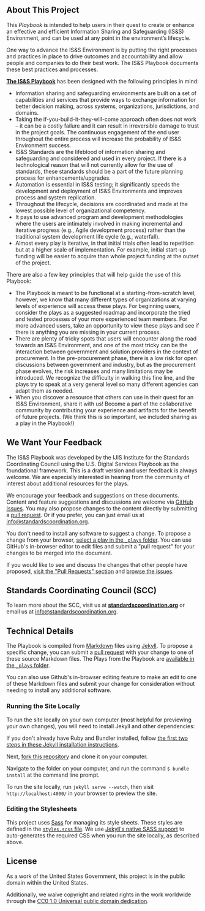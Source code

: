 ## About This Project

This *Playbook* is intended to help users in their quest to create or enhance an effective and efficient Information Sharing and Safeguarding (IS&S) Environment, and can be used at any point in the environment’s lifecycle.

One way to advance the IS&S Environment is by putting the right processes and practices in place to drive outcomes and accountability and allow people and companies to do their best work. The IS&S Playbook documents these best practices and processes.

[**The IS&S Playbook**](http://www.standardscoordination.org/iss-playbook "Link to the IS&S Playbook") has been designed with the following principles in mind:

- Information sharing and safeguarding environments are built on a set of capabilities and services that provide ways to exchange information for better decision making, across systems, organizations, jurisdictions, and domains. 
- Taking the if-you-build-it-they-will-come approach often does not work – it can be a costly failure and it can result in irreversible damage to trust in the project goals. The continuous engagement of the end user throughout the entire process will increase the probability of IS&S Environment success.
- IS&S Standards are the lifeblood of information sharing and safeguarding and considered and used in every project. If there is a technological reason that will not currently allow for the use of standards, these standards should be a part of the future planning process for enhancements/upgrades.
- Automation is essential in IS&S testing; it significantly speeds the development and deployment of IS&S Environments and improves process and system replication.
- Throughout the lifecycle, decisions are coordinated and made at the lowest possible level of organizational competency.
- It pays to use advanced program and development methodologies where the users are intimately involved in making incremental and iterative progress (e.g., Agile development process) rather than the traditional system development life cycle (e.g., waterfall).
- Almost every play is iterative, in that initial trials often lead to repetition but at a higher scale of implementation. For example, initial start-up funding will be easier to acquire than whole project funding at the outset of the project.  

There are also a few key principles that will help guide the use of this Playbook:

- The Playbook is meant to be functional at a starting-from-scratch level, however, we know that many different types of organizations at varying levels of experience will access these plays. For beginning users, consider the plays as a suggested roadmap and incorporate the tried and tested processes of your more experienced team members. For more advanced users, take an opportunity to view these plays and see if there is anything you are missing in your current process.
- There are plenty of tricky spots that users will encounter along the road towards an IS&S Environment, and one of the most tricky can be the interaction between government and solution providers in the context of procurement. In the pre-procurement phase, there is a low risk for open discussions between government and industry, but as the procurement phase evolves, the risk increases and many limitations may be introduced. We recognize the difficulty in walking this fine line, and the plays try to speak at a very general level so many different agencies can adapt them as needed.
- When you discover a resource that others can use in their quest for an IS&S Environment, share it with us! Become a part of the collaborative community by contributing your experience and artifacts for the benefit of future projects. (We think this is so important, we included sharing as a play in the Playbook!)

## We Want Your Feedback
The IS&S Playbook was developed by the IJIS Institute for the Standards Coordinating Council using the U.S. Digital Services Playbook as the foundational framework. This is a draft version and user feedback is always welcome. We are especially interested in hearing from the community of interest about additional resources for the plays. 

We encourage your feedback and suggestions on these documents. Content and feature suggestions and discussions are welcome via [GitHub Issues](https://github.com/Project-Interoperability/playbook/issues). You may also propose changes to the content directly by submitting a [pull request](https://help.github.com/articles/creating-a-pull-request "More Information on Submitting Pull Requests"). Or if you prefer, you can just email us at info@standardscoordination.org. 

You don't need to install any software to suggest a change. To propose a change from your browser, [select a play in the `_plays` folder](https://github.com/Project-Interoperability/playbook/tree/gh-pages/_plays "Link to the Plays Markdown files"). You can use GitHub's in-browser editor to edit files and submit a "pull request" for your changes to be merged into the document. 

If you would like to see and discuss the changes that other people have proposed, [visit the "Pull Requests" section](https://github.com/Project-Interoperability/playbook/pulls "Link to the Pull Requests Section of GitHub") and [browse the issues](https://github.com/Project-Interoperability/playbook/issues "Link to the Issues Section of GitHub").

## Standards Coordinating Council (SCC)
To learn more about the SCC, visit us at [**standardscoordination.org**](http://www.standardscoordination.org "Link to Standards Coordinating Countil homepage") or email us at info@standardscoordination.org. 

## Technical Details
The Playbook is compiled from [Markdown](https://help.github.com/articles/github-flavored-markdown "Link to More Information About Markdown") files using [Jekyll](https://github.com/jekyll/jekyll "Link to More Information about Jekyll"). To propose a specific change, you can submit a [pull request](https://help.github.com/articles/creating-a-pull-request "More Information on Submitting Pull Requests") with your change to one of these source Markdown files. The Plays from the Playbook are [available in the `_plays` folder](https://github.com/Project-Interoperability/playbook/tree/gh-pages/_plays "Link to the Plays Markdown files").

You can also use Github's in-browser editing feature to make an edit to one of these Markdown files and submit your change for consideration without needing to install any additional software.

### Running the Site Locally

To run the site locally on your own computer (most helpful for previewing your own changes), you will need to install Jekyll and other dependencies:

If you don't already have Ruby and Bundler installed, follow [the first two steps in these Jekyll installation instructions](https://help.github.com/articles/using-jekyll-with-pages#installing-jekyll "Installation instructions for Jekyll").

Next, [fork this repository](http://help.github.com/fork-a-repo/ "Instructions for Forking Your Repository") and clone it on your computer.

Navigate to the folder on your computer, and run the command `$ bundle install` at the command line prompt.

To run the site locally, run `jekyll serve --watch`, then visit `http://localhost:4000/` in your browser to preview the site.

### Editing the Stylesheets

This project uses [Sass](http://sass-lang.com/ "Link to Learn More About Sass") for managing its style sheets. These styles are defined in the [`styles.scss` file](assets/_sass/styles.scss). We use [Jekyll's native SASS support](http://jekyllrb.com/docs/assets/) to auto-generates the required CSS when you run the site locally, as described above.

## License
As a work of the United States Government, this project is in the public domain within the United States.

Additionally, we waive copyright and related rights in the work worldwide through the [CC0 1.0 Universal public domain dedication](https://creativecommons.org/publicdomain/zero/1.0/).
